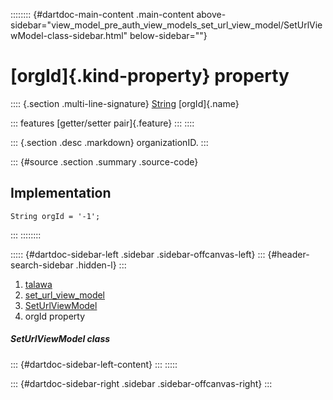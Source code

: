 :::::::: {#dartdoc-main-content .main-content above-sidebar="view_model_pre_auth_view_models_set_url_view_model/SetUrlViewModel-class-sidebar.html" below-sidebar=""}
<div>

# [orgId]{.kind-property} property

</div>

:::: {.section .multi-line-signature}
[String](https://api.flutter.dev/flutter/dart-core/String-class.html)
[orgId]{.name}

::: features
[getter/setter pair]{.feature}
:::
::::

::: {.section .desc .markdown}
organizationID.
:::

::: {#source .section .summary .source-code}
## Implementation

``` language-dart
String orgId = '-1';
```
:::
::::::::

::::: {#dartdoc-sidebar-left .sidebar .sidebar-offcanvas-left}
::: {#header-search-sidebar .hidden-l}
:::

1.  [talawa](../../index.html)
2.  [set_url_view_model](../../view_model_pre_auth_view_models_set_url_view_model/)
3.  [SetUrlViewModel](../../view_model_pre_auth_view_models_set_url_view_model/SetUrlViewModel-class.html)
4.  orgId property

##### SetUrlViewModel class

::: {#dartdoc-sidebar-left-content}
:::
:::::

::: {#dartdoc-sidebar-right .sidebar .sidebar-offcanvas-right}
:::
